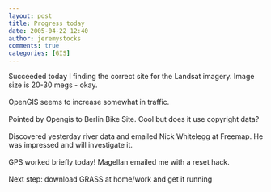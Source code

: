 ```yaml
---
layout: post
title: Progress today
date: 2005-04-22 12:40
author: jeremystocks
comments: true
categories: [GIS]
---
```

Succeeded today I finding the correct site for the Landsat imagery. Image size is 20-30 megs - okay.<br /><br />OpenGIS seems to increase somewhat in traffic.<br /><br />Pointed by Opengis to Berlin Bike Site. Cool but does it use copyright data?<br /><br />Discovered yesterday river data and emailed Nick Whitelegg at Freemap. He was impressed and will investigate it.<br /><br />GPS worked briefly today! Magellan emailed me with a reset hack.<br /><br />Next step: download GRASS at home/work and get it running
